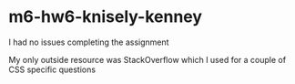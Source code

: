 # m6-hw6-knisely-kenney

I had no issues completing the assignment

My only outside resource was StackOverflow which I used for a couple of CSS specific questions

